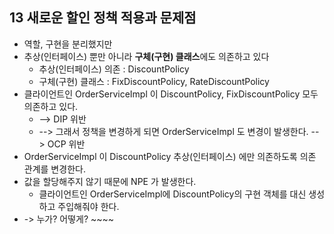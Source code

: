 ## 13 새로운 할인 정책 적용과 문제점
- 역할, 구현을 분리했지만
- 추상(인터페이스) 뿐만 아니라 **구체(구현) 클래스**에도 의존하고 있다
    - 추상(인터페이스) 의존 : DiscountPolicy
    - 구체(구현) 클래스 : FixDiscountPolicy, RateDiscountPolicy
- 클라이언트인 OrderServiceImpl 이 DiscountPolicy, FixDiscountPolicy 모두 의존하고 있다.
    - --> DIP 위반
    - --> 그래서 정책을 변경하게 되면 OrderServiceImpl 도 변경이 발생한다. --> OCP 위반
- OrderServiceImpl 이 DiscountPolicy 추상(인터페이스) 에만 의존하도록 의존 관계를 변경한다.
- 값을 할당해주지 않기 때문에 NPE 가 발생한다.
    - 클라이언트인 OrderServiceImpl에 DiscountPolicy의 구현 객체를 대신 생성하고 주입해줘야 한다.
- -> 누가? 어떻게? ~~~~